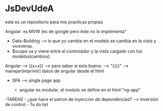 # JsDevUdeA
este es un repositorio para mis practicas propias


Angular: es MVW  (es de google pero éste no lo implementa"
- Data-Building --> lo que yo cambie en el modelo se cambia en la vista y viceversa.
- $scope va y viene entre el controlador y la vista cargado con los modelos(cambios).
 
Angular --> {{x+x}} --> para saber si esta bueno.
	--> "{{}}" --> manejar(imprimir) datos de angular desde el html

- SPA --> single page app

	- angular es modular, el modulo se define en el html "ng-app"





-TAREAS
	- ¿que hace el patron de inyeccion de dependencias? --> inversión de control
	- To do list

